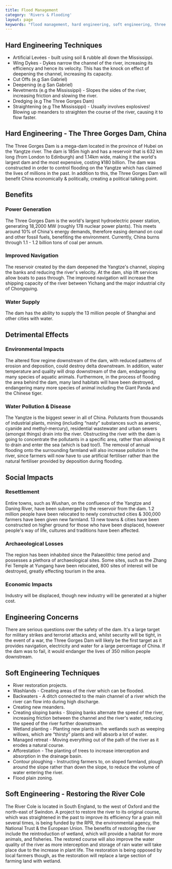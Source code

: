 ```yaml
---
title: Flood Management
category: 'Rivers & Flooding'
layout: page
keywords: "flood management, hard engineering, soft engineering, three gorges dam, mississippi"
---
```


## Hard Engineering Techniques

- Artificial Levées - built using soil & rubble all down the Mississippi. 
- Wing Dykes - Dykes narrow the channel of the river, increasing its efficiency and hence its velocity. This has the knock on effect of deepening the channel, increasing its capacity. 
- Cut Offs (e.g San Gabriel) 
- Deepening (e.g San Gabriel)
- Revetments (e.g the Mississippi) - Slopes the sides of the river, increasing friction and slowing the river. 
- Dredging (e.g The Three Gorges Dam)
- Straightening (e.g The Mississippi) - Usually involves explosives! Blowing up meanders to straighten the course of the river, causing it to flow faster. 

## Hard Engineering - The Three Gorges Dam, China

The Three Gorges Dam is a mega-dam located in the province of Hubei on the Yangtze river. The dam is 185m high and has a reservoir that is 632 km long (from London to Edinburgh) and 1.14km wide, making it the world's largest dam and the most expensive, costing ¥180 billion. The dam was constructed in order to control flooding on the Yangtze which has claimed the lives of millions in the past. In addition to this, the Three Gorges Dam will benefit China economically & politically, creating a political talking point. 

## Benefits

### Power Generation

The Three Gorges Dam is the world's largest hydroelectric power station, generating 18,2000 MW (roughly 178 nuclear power plants). This meets around 10% of China's energy demands, therefore easing demand on coal and other fossil fuels, benefiting the environment. Currently, China burns through 1.1 - 1.2 billion tons of coal per annum. 

### Improved Navigation

The reservoir created by the dam deepened the Yangtze's channel, sloping the banks and reducing the river's velocity. At the dam, ship lift services allow boats to pass through. The improved navigation will increase the shipping capacity of the river between Yichang and the major industrial city of Chongquing. 

### Water Supply

The dam has the ability to supply the 13 million people of Shanghai and other cities with water. 

## Detrimental Effects

### Environmental Impacts

The altered flow regime downstream of the dam, with reduced patterns of erosion and deposition, could destroy delta downstream. In addition, water temperature and quality will drop downstream of the dam, endangering many species of aquatic animals. Furthermore, in the process of flooding the area behind the dam, many land habitats will have been destroyed, endangering many more species of animal including the Giant Panda and the Chinese tiger.  

### Water Pollution & Disease

The Yangtze is the biggest sewer in all of China. Pollutants from thousands of industrial plants, mining (including “nasty” substances such as arsenic, cyanide and methyl-mercury), residential wastewater and urban sewers (amongst things) drain into the river. Obstructing the river with the dam is going to concentrate the pollutants in a specific area, rather than allowing it to drain and enter the sea (which is bad too!). The removal of annual flooding onto the surrounding farmland will also increase pollution in the river, since farmers will now have to use artificial fertiliser rather than the natural fertiliser provided by deposition during flooding.

## Social Impacts

### Resettlement

Entire towns, such as Wushan, on the confluence of the Yangtze and Daning River, have been submerged by the reservoir from the dam. 1.2 million people have been relocated to newly constructed cities & 300,000 farmers have been given new farmland. 13 new towns & cities have been constructed on higher ground for those who have been displaced, however people's way of life, cultures and traditions have been affected. 

### Archaeological Losses

The region has been inhabited since the Palaeolithic time period and possesses a plethora of archaeological sites. Some sites, such as the Zhang Fei Temple at Yungang have been relocated, 800 sites of interest will be destroyed, greatly effecting tourism in the area. 

### Economic Impacts

Industry will be displaced, though new industry will be generated at a higher cost.

## Engineering Concerns

There are serious questions over the safety of the dam. It's a large target for military strikes and terrorist attacks and, whilst security will be tight, in the event of a war, the Three Gorges Dam will likely be the first target as it provides navigation, electricity and water for a large percentage of China. If the dam was to fail, it would endanger the lives of 350 million people downstream. 

## Soft Engineering Techniques

- River restoration projects.
- Washlands - Creating areas of the river which can be flooded. 
-  Backwaters - A ditch connected to the main channel of a river which the river can flow into during high discharge. 
- Creating new meanders.
- Creating sloping banks - Sloping banks alternate the speed of the river, increasing friction between the channel and the river's water, reducing the speed of the river further downstream. 
- Wetland planting - Planting new plants in the wetlands such as weeping willows, which are “thirsty” plants and will absorb a lot of water.
- Managed retreat - Moving everything out of the path of the river as it erodes a natural course. 
- Afforestation - The planting of trees to increase interception and absorption in the drainage basin. 
- Contour ploughing - Instructing farmers to, on sloped farmland, plough around the slope rather than down the slope, to reduce the volume of water entering the river. 
- Flood plain zoning. 

## Soft Engineering - Restoring the River Cole

The River Cole is located in South England, to the west of Oxford and the north-east of Swindon. A project to restore the river to its original course, which was straightened in the past to improve its efficiency for a grain mill several times,  is being funded by the RPR, the environmental agency, the National Trust & the European Union. The benefits of restoring the river include the reintroduction of wetland, which will provide a habitat for more animals, and fisheries. The restored course will also improve the water quality of the river as more interception and storage of rain water will take place due to the increase in plant life. The restoration is being opposed by local farmers though, as the restoration will replace a large section of farming land with wetland. 